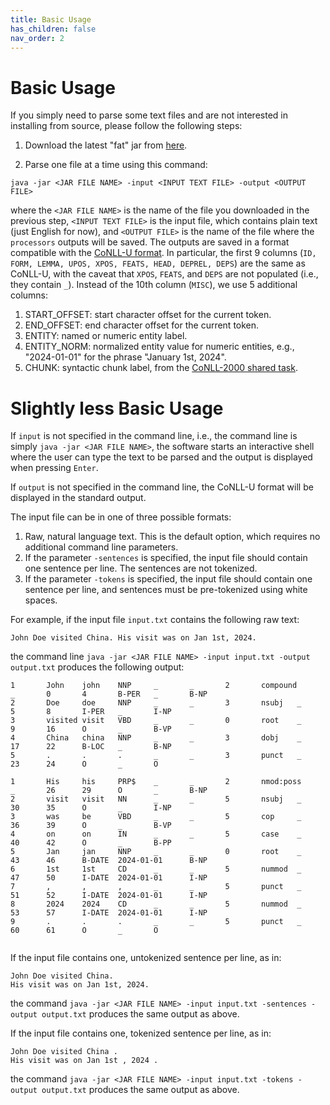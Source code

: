 ```yaml
---
title: Basic Usage
has_children: false
nav_order: 2
---
```


# Basic Usage

If you simply need to parse some text files and are not interested in installing from source, please follow the following steps:

1. Download the latest "fat" jar from [here](http://surdeanu.info/mihai/processors/processors-10.0.1-SNAPSHOT.jar).

2. Parse one file at a time using this command:
```
java -jar <JAR FILE NAME> -input <INPUT TEXT FILE> -output <OUTPUT FILE>
```
where the `<JAR FILE NAME>` is the name of the file you downloaded in the previous step, `<INPUT TEXT FILE>` is the input file, which contains plain text (just English for now), and `<OUTPUT FILE>` is the name of the file where the `processors` outputs will be saved. The outputs are saved in a format compatible with the [CoNLL-U format](https://universaldependencies.org/format.html). In particular, the first 9 columns (`ID, FORM, LEMMA, UPOS, XPOS, FEATS, HEAD, DEPREL, DEPS`) are the same as CoNLL-U, with the caveat that `XPOS`, `FEATS`, and `DEPS` are not populated (i.e., they contain `_`). Instead of the 10th column (`MISC`), we use 5 additional columns:

1. START_OFFSET: start character offset for the current token.  
2. END_OFFSET: end character offset for the current token.  
3. ENTITY: named or numeric entity label.  
4. ENTITY_NORM: normalized entity value for numeric entities, e.g., "2024-01-01" for the phrase "January 1st, 2024".  
5. CHUNK: syntactic chunk label, from the [CoNLL-2000 shared task](https://arxiv.org/pdf/cs/0009008).  

# Slightly less Basic Usage

If `input` is not specified in the command line, i.e., the command line is simply `java -jar <JAR FILE NAME>`, the software starts an interactive shell where the user can type the text to be parsed and the output is displayed when pressing `Enter`.

If `output` is not specified in the command line, the CoNLL-U format will be displayed in the standard output.

The input file can be in one of three possible formats:

1. Raw, natural language text. This is the default option, which requires no additional command line parameters.  
2. If the parameter `-sentences` is specified, the input file should contain one sentence per line. The sentences are not tokenized.  
3. If the parameter `-tokens` is specified, the input file should contain one sentence per line, and sentences must be pre-tokenized using white spaces.  

For example, if the input file `input.txt` contains the following raw text:
```
John Doe visited China. His visit was on Jan 1st, 2024.
```
the command line `java -jar <JAR FILE NAME> -input input.txt -output output.txt` produces the following output:

```
1       John    john    NNP     _       _       2       compound        _       0       4       B-PER   _       B-NP  
2       Doe     doe     NNP     _       _       3       nsubj   _       5       8       I-PER   _       I-NP  
3       visited visit   VBD     _       _       0       root    _       9       16      O       _       B-VP  
4       China   china   NNP     _       _       3       dobj    _       17      22      B-LOC   _       B-NP  
5       .       .       .       _       _       3       punct   _       23      24      O       _       O  

1       His     his     PRP$    _       _       2       nmod:poss       _       26      29      O       _       B-NP  
2       visit   visit   NN      _       _       5       nsubj   _       30      35      O       _       I-NP  
3       was     be      VBD     _       _       5       cop     _       36      39      O       _       B-VP  
4       on      on      IN      _       _       5       case    _       40      42      O       _       B-PP  
5       Jan     jan     NNP     _       _       0       root    _       43      46      B-DATE  2024-01-01      B-NP  
6       1st     1st     CD      _       _       5       nummod  _       47      50      I-DATE  2024-01-01      I-NP  
7       ,       ,       ,       _       _       5       punct   _       51      52      I-DATE  2024-01-01      I-NP  
8       2024    2024    CD      _       _       5       nummod  _       53      57      I-DATE  2024-01-01      I-NP  
9       .       .       .       _       _       5       punct   _       60      61      O       _       O  
  
```

If the input file contains one, untokenized sentence per line, as in:
```
John Doe visited China.  
His visit was on Jan 1st, 2024.  
```
the command `java -jar <JAR FILE NAME> -input input.txt -sentences -output output.txt` produces the same output as above.

If the input file contains one, tokenized sentence per line, as in:
```
John Doe visited China .  
His visit was on Jan 1st , 2024 .  
```
the command `java -jar <JAR FILE NAME> -input input.txt -tokens -output output.txt` produces the same output as above.

